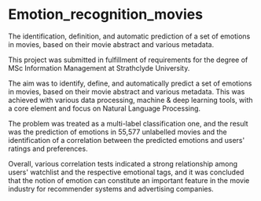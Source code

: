 # Emotion_recognition_movies
The identification, definition, and automatic prediction of a set of emotions in movies, based on their movie abstract and various metadata.

This project was submitted in fulfillment of requirements for the degree of MSc Information Management at Strathclyde University.

The aim was to identify, define, and automatically predict a set of emotions in movies, based on their movie abstract and various metadata. This was achieved with various data processing, machine & deep learning tools, with a core element and focus on Natural Language Processing.

The problem was treated as a multi-label classification one, and the result was the prediction of emotions in 55,577 unlabelled movies and the identification of a correlation between the predicted emotions and users' ratings and preferences.

Overall, various correlation tests indicated a strong relationship among users' watchlist and the respective emotional tags, and it was concluded that the notion of emotion can constitute an important feature in the movie industry for recommender systems and advertising companies.
